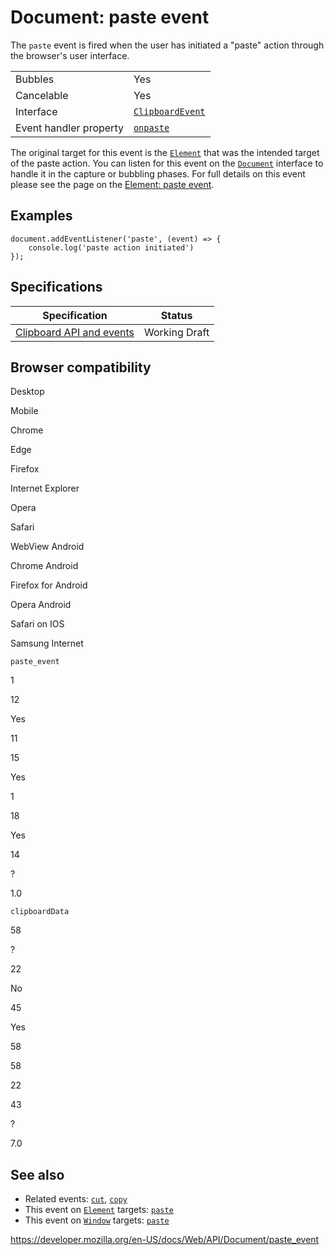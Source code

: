 # Document: paste event

The `paste` event is fired when the user has initiated a "paste" action through the browser's user interface.

<table><tbody><tr class="odd"><td>Bubbles</td><td>Yes</td></tr><tr class="even"><td>Cancelable</td><td>Yes</td></tr><tr class="odd"><td>Interface</td><td><a href="../clipboardevent"><code>ClipboardEvent</code></a></td></tr><tr class="even"><td>Event handler property</td><td><a href="../htmlelement/onpaste"><code>onpaste</code></a></td></tr></tbody></table>

The original target for this event is the [`Element`](../element) that was the intended target of the paste action. You can listen for this event on the [`Document`](../document) interface to handle it in the capture or bubbling phases. For full details on this event please see the page on the [Element: paste event](../element/paste_event).

## Examples

    document.addEventListener('paste', (event) => {
        console.log('paste action initiated')
    });

## Specifications

<table><thead><tr class="header"><th>Specification</th><th>Status</th></tr></thead><tbody><tr class="odd"><td><a href="https://w3c.github.io/clipboard-apis/#clipboard-event-paste">Clipboard API and events</a></td><td><span class="spec-wd">Working Draft</span></td></tr></tbody></table>

## Browser compatibility

Desktop

Mobile

Chrome

Edge

Firefox

Internet Explorer

Opera

Safari

WebView Android

Chrome Android

Firefox for Android

Opera Android

Safari on IOS

Samsung Internet

`paste_event`

1

12

Yes

11

15

Yes

1

18

Yes

14

?

1.0

`clipboardData`

58

?

22

No

45

Yes

58

58

22

43

?

7.0

## See also

- Related events: [`cut`](cut_event), [`copy`](copy_event)
- This event on [`Element`](../element) targets: [`paste`](../element/paste_event)
- This event on [`Window`](../window) targets: [`paste`](../window/paste_event)

<a href="https://developer.mozilla.org/en-US/docs/Web/API/Document/paste_event" class="_attribution-link">https://developer.mozilla.org/en-US/docs/Web/API/Document/paste_event</a>
